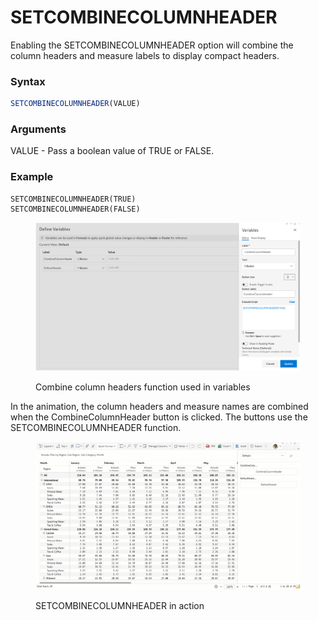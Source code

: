 # SETCOMBINECOLUMNHEADER

Enabling the SETCOMBINECOLUMNHEADER option will combine the column headers and measure labels to display compact headers.

### Syntax

```javascript
SETCOMBINECOLUMNHEADER(VALUE)
```

### Arguments

VALUE - Pass a boolean value of TRUE or FALSE.

### Example

```
SETCOMBINECOLUMNHEADER(TRUE)
SETCOMBINECOLUMNHEADER(FALSE)
```

<figure><img src="../../../.gitbook/assets/image (1234).png" alt=""><figcaption><p>Combine column headers function used in variables</p></figcaption></figure>

In the animation, the column headers and measure names are combined when the CombineColumnHeader button is clicked. The buttons use the SETCOMBINECOLUMNHEADER function.

<figure><img src="../../../.gitbook/assets/Untitled Project (19).gif" alt=""><figcaption><p>SETCOMBINECOLUMNHEADER in action</p></figcaption></figure>
